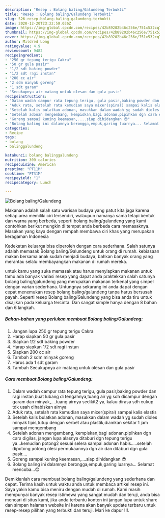 ```yaml
---
description: "Resep : Bolang baling/Galundeng Terbukti"
title: "Resep : Bolang baling/Galundeng Terbukti"
slug: 526-resep-bolang-baling-galundeng-terbukti
date: 2020-12-20T23:22:50.036Z
image: https://img-global.cpcdn.com/recipes/42b89202b46c256e/751x532cq70/bolang-balinggalundeng-foto-resep-utama.jpg
thumbnail: https://img-global.cpcdn.com/recipes/42b89202b46c256e/751x532cq70/bolang-balinggalundeng-foto-resep-utama.jpg
cover: https://img-global.cpcdn.com/recipes/42b89202b46c256e/751x532cq70/bolang-balinggalundeng-foto-resep-utama.jpg
author: Mildred Long
ratingvalue: 4.9
reviewcount: 9482
recipeingredient:
- "250 gr tepung terigu Cakra"
- "50 gr gula pasir"
- "1/2 sdt baking powder"
- "1/2 sdt ragi instan"
- "200 cc air"
- "2 sdm minyak goreng"
- "1 sdt garam"
- "Secukupnya air matang untuk olesan dan gula pasir"
recipeinstructions:
- "Dalam wadah campur rata tepung terigu, gula pasir,baking powder dan ragi instan,buat lubang di tengahnya,tuang air yg sdh dicampur dengan garam dan minyak,....tuang airnya sedikit2 ya, kalau dirasa sdh cukup tdk usah dihabiskan airnya"
- "Aduk rata, setelah rata kemudian saya mixer(spiral) sampai kalis elastis"
- "Setelah kalis bulatkan adonan, masukkan dalam wadah yg sudah dioles minyak tipis,tutup dengan serbet atau plastik,diamkan sekitar 1 jam sampai mengembang"
- "Setelah adonan mengembang, kempiskan,bagi adonan,pipihkan dgn cara digilas, jangan lupa alasnya ditaburi dgn tepung terigu ya...kemudian potong2 sesuai selera sampai adonan habis.....setelah dipotong potong olesi permukaannya dgn air dan ditaburi dgn gula pasir...."
- "Goreng sampai kuning keemasan,....siap dihidangkan 😍"
- "Bolang baling ini dalamnya berongga,empuk,garing luarnya... Selamat mencoba...😊"
categories:
- Recipe
tags:
- bolang
- balinggalundeng

katakunci: bolang balinggalundeng 
nutrition: 300 calories
recipecuisine: American
preptime: "PT11M"
cooktime: "PT31M"
recipeyield: "1"
recipecategory: Lunch

---
```



![Bolang baling/Galundeng](https://img-global.cpcdn.com/recipes/42b89202b46c256e/751x532cq70/bolang-balinggalundeng-foto-resep-utama.jpg)

Makanan adalah salah satu warisan budaya yang patut kita jaga karena setiap area memiliki ciri tersendiri, walaupun namanya sama tetapi bentuk dan warna yang berbeda, seperti bolang baling/galundeng yang kami contohkan berikut mungkin di tempat anda berbeda cara memasaknya. Masakan yang kaya dengan rempah membawa ciri khas yang merupakan keragaman Indonesia



Kedekatan keluarga bisa diperoleh dengan cara sederhana. Salah satunya adalah memasak Bolang baling/Galundeng untuk orang di rumah. kebiasaan makan bersama anak sudah menjadi budaya, bahkan banyak orang yang merantau selalu membayangkan makanan di rumah mereka.

untuk kamu yang suka memasak atau harus menyiapkan makanan untuk tamu ada banyak variasi resep yang dapat anda praktekkan salah satunya bolang baling/galundeng yang merupakan makanan terkenal yang simpel dengan varian sederhana. Untungnya sekarang ini anda dapat dengan cepat menemukan resep bolang baling/galundeng tanpa harus bersusah payah.
Seperti resep Bolang baling/Galundeng yang bisa anda tiru untuk disajikan pada keluarga tercinta. Dan sangat simple hanya dengan 8 bahan dan 6 langkah.


<!--inarticleads1-->

##### Bahan-bahan yang perlukan membuat Bolang baling/Galundeng:

1. Jangan lupa 250 gr tepung terigu Cakra
1. Harap siapkan 50 gr gula pasir
1. Siapkan 1/2 sdt baking powder
1. Harap siapkan 1/2 sdt ragi instan
1. Siapkan 200 cc air
1. Tambah 2 sdm minyak goreng
1. Harus ada 1 sdt garam
1. Tambah Secukupnya air matang untuk olesan dan gula pasir




<!--inarticleads2-->

##### Cara membuat  Bolang baling/Galundeng:

1. Dalam wadah campur rata tepung terigu, gula pasir,baking powder dan ragi instan,buat lubang di tengahnya,tuang air yg sdh dicampur dengan garam dan minyak,....tuang airnya sedikit2 ya, kalau dirasa sdh cukup tdk usah dihabiskan airnya
1. Aduk rata, setelah rata kemudian saya mixer(spiral) sampai kalis elastis
1. Setelah kalis bulatkan adonan, masukkan dalam wadah yg sudah dioles minyak tipis,tutup dengan serbet atau plastik,diamkan sekitar 1 jam sampai mengembang
1. Setelah adonan mengembang, kempiskan,bagi adonan,pipihkan dgn cara digilas, jangan lupa alasnya ditaburi dgn tepung terigu ya...kemudian potong2 sesuai selera sampai adonan habis.....setelah dipotong potong olesi permukaannya dgn air dan ditaburi dgn gula pasir....
1. Goreng sampai kuning keemasan,....siap dihidangkan 😍
1. Bolang baling ini dalamnya berongga,empuk,garing luarnya... Selamat mencoba...😊




Demikianlah cara membuat bolang baling/galundeng yang sederhana dan cepat. Terima kasih untuk waktu anda untuk membaca artikel resep ini. Saya yakin kamu bisa meniru dengan mudah di rumah. Kami masih mempunyai banyak resep istimewa yang sangat mudah dan teruji, anda bisa mencari di situs kami, jika anda terbantu konten ini jangan lupa untuk share dan simpan halaman website ini karena akan banyak update terbaru untuk resep-resep pilihan yang terbukti dan teruji. Mari ke dapur !!!. 
